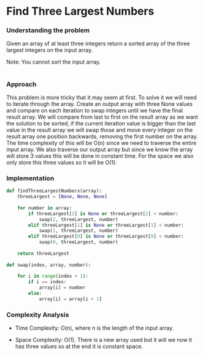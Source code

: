 # Find Three Largest Numbers

### Understanding the problem

Given an array of at least three integers return a sorted array of the three largest integers on the input array. 

Note: You cannot sort the input array.

#

### Approach 

This problem is more tricky that it may seem at first. To solve it we will need to iterate through the array. Create an output array with three None values and compare on each iteration to swap integers until we have the final result array. We will compare from last to first on the result array as we want the solution to be sorted, if the current iteration value is bigger than the last value in the result array we will swap those and move every integer on the result array one position backwards, removing the first number on the array. The time complexity of this will be O(n) since we need to traverse the entire input array. We also traverse our output array but since we know the array will store 3 values this will be done in constant time. For the space we also only store this three values so it will be O(1).


### Implementation

```python
def findThreeLargestNumbers(array):
    threeLargest = [None, None, None]
	
	for number in array:
		if threeLargest[2] is None or threeLargest[2] < number:
			swap(2, threeLargest, number)
		elif threeLargest[1] is None or threeLargest[1] < number:
			swap(1, threeLargest, number) 
		elif threeLargest[0] is None or threeLargest[0] < number:
			swap(0, threeLargest, number) 
			
	return threeLargest
			
def swap(index, array, number):
	
	for i in range(index + 1):
		if i == index:
			array[i] = number
		else:
			array[i] = array[i + 1]
```

### Complexity Analysis

- Time Complexity: O(n), where n is the length of the input array.

- Space Complexity: O(1). There is a new array used but it will we now it has three values so at the end it is constant space.

#

